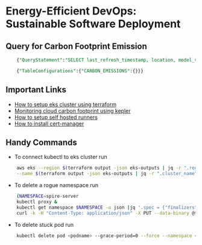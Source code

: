 # Energy-Efficient DevOps: Sustainable Software Deployment

## Query for Carbon Footprint Emission

```SQL
    {"QueryStatement":"SELECT last_refresh_timestamp, location, model_version, payer_account_id, product_code, region_code, total_mbm_emissions_unit, total_mbm_emissions_value, usage_account_id, usage_period_end, usage_period_start FROM CARBON_EMISSIONS"}

    {"TableConfigurations":{"CARBON_EMISSIONS":{}}}
```

## Important Links

- [How to setup eks cluster using terraform](https://developer.hashicorp.com/terraform/tutorials/kubernetes/eks)
- [Monitoring cloud carbon footprint using kepler](https://grafana.com/blog/2024/04/22/going-green-how-to-monitor-your-cloud-carbon-footprint-using-kepler-prometheus-and-grafana/)
- [How to setup self hosted runners](https://github.com/actions/actions-runner-controller/blob/master/docs/quickstart.md)
- [How to install cert-manager](https://cert-manager.io/docs/installation/)

## Handy Commands

- To connect kubectl to eks cluster run

```BASH
    aws eks --region $(terraform output -json eks-outputs | jq -r ".region") update-kubeconfig \
    --name $(terraform output -json eks-outputs | jq -r ".cluster_name")
```

- To delete a rogue namespace run

```BASH
    (NAMESPACE=spire-server
    kubectl proxy &
    kubectl get namespace $NAMESPACE -o json |jq '.spec = {"finalizers":[]}' >temp.json
    curl -k -H "Content-Type: application/json" -X PUT --data-binary @temp.json 127.0.0.1:8001/api/v1/namespaces/$NAMESPACE/finalize)
```

- To delete stuck pod run

```BASH
    kubectl delete pod <podname> --grace-period=0 --force --namespace <namespace>
```